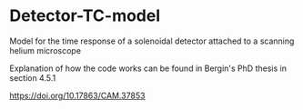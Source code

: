 # Detector-TC-model
Model for the time response of a solenoidal detector attached to a scanning helium microscope

Explanation of how the code works can be found in Bergin's PhD thesis in section 4.5.1

https://doi.org/10.17863/CAM.37853
